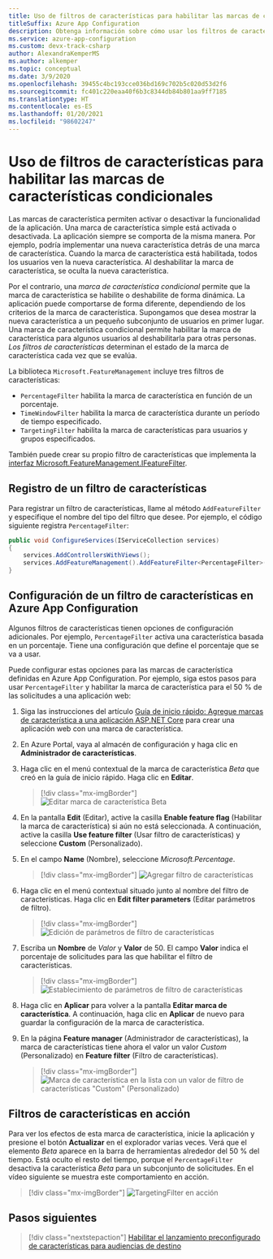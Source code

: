 ```yaml
---
title: Uso de filtros de características para habilitar las marcas de características condicionales
titleSuffix: Azure App Configuration
description: Obtenga información sobre cómo usar los filtros de características para habilitar las marcas de características condicionales.
ms.service: azure-app-configuration
ms.custom: devx-track-csharp
author: AlexandraKemperMS
ms.author: alkemper
ms.topic: conceptual
ms.date: 3/9/2020
ms.openlocfilehash: 39455c4bc193cce036bd169c702b5c020d53d2f6
ms.sourcegitcommit: fc401c220eaa40f6b3c8344db84b801aa9ff7185
ms.translationtype: HT
ms.contentlocale: es-ES
ms.lasthandoff: 01/20/2021
ms.locfileid: "98602247"
---
```

# <a name="use-feature-filters-to-enable-conditional-feature-flags"></a>Uso de filtros de características para habilitar las marcas de características condicionales

Las marcas de característica permiten activar o desactivar la funcionalidad de la aplicación. Una marca de característica simple está activada o desactivada. La aplicación siempre se comporta de la misma manera. Por ejemplo, podría implementar una nueva característica detrás de una marca de característica. Cuando la marca de característica está habilitada, todos los usuarios ven la nueva característica. Al deshabilitar la marca de característica, se oculta la nueva característica.

Por el contrario, una _marca de característica condicional_ permite que la marca de característica se habilite o deshabilite de forma dinámica. La aplicación puede comportarse de forma diferente, dependiendo de los criterios de la marca de característica. Supongamos que desea mostrar la nueva característica a un pequeño subconjunto de usuarios en primer lugar. Una marca de característica condicional permite habilitar la marca de característica para algunos usuarios al deshabilitarla para otras personas. _Los filtros de características_ determinan el estado de la marca de característica cada vez que se evalúa.

La biblioteca `Microsoft.FeatureManagement` incluye tres filtros de características:

- `PercentageFilter` habilita la marca de característica en función de un porcentaje.
- `TimeWindowFilter` habilita la marca de característica durante un período de tiempo especificado.
- `TargetingFilter` habilita la marca de características para usuarios y grupos especificados.

También puede crear su propio filtro de características que implementa la [interfaz Microsoft.FeatureManagement.IFeatureFilter](/dotnet/api/microsoft.featuremanagement.ifeaturefilter).

## <a name="registering-a-feature-filter"></a>Registro de un filtro de características

Para registrar un filtro de características, llame al método `AddFeatureFilter` y especifique el nombre del tipo del filtro que desee. Por ejemplo, el código siguiente registra `PercentageFilter`:

```csharp
public void ConfigureServices(IServiceCollection services)
{
    services.AddControllersWithViews();
    services.AddFeatureManagement().AddFeatureFilter<PercentageFilter>();
}
```

## <a name="configuring-a-feature-filter-in-azure-app-configuration"></a>Configuración de un filtro de características en Azure App Configuration

Algunos filtros de características tienen opciones de configuración adicionales. Por ejemplo, `PercentageFilter` activa una característica basada en un porcentaje. Tiene una configuración que define el porcentaje que se va a usar.

Puede configurar estas opciones para las marcas de característica definidas en Azure App Configuration. Por ejemplo, siga estos pasos para usar `PercentageFilter` y habilitar la marca de característica para el 50 % de las solicitudes a una aplicación web:

1. Siga las instrucciones del artículo [Guía de inicio rápido: Agregue marcas de característica a una aplicación ASP.NET Core](./quickstart-feature-flag-aspnet-core.md) para crear una aplicación web con una marca de característica.

1. En Azure Portal, vaya al almacén de configuración y haga clic en **Administrador de características**.

1. Haga clic en el menú contextual de la marca de característica *Beta* que creó en la guía de inicio rápido. Haga clic en **Editar**.

    > [!div class="mx-imgBorder"]
    > ![Editar marca de característica Beta](./media/edit-beta-feature-flag.png)

1. En la pantalla **Edit** (Editar), active la casilla **Enable feature flag** (Habilitar la marca de característica) si aún no está seleccionada. A continuación, active la casilla **Use feature filter** (Usar filtro de características) y seleccione **Custom** (Personalizado). 

1. En el campo **Name** (Nombre), seleccione *Microsoft.Percentage*.

    > [!div class="mx-imgBorder"]
    > ![Agregar filtro de características](./media/feature-flag-add-filter.png)

1. Haga clic en el menú contextual situado junto al nombre del filtro de características. Haga clic en **Edit filter parameters** (Editar parámetros de filtro).

    > [!div class="mx-imgBorder"]
    > ![Edición de parámetros de filtro de características](./media/feature-flags-edit-filter-parameters.png)

1. Escriba un **Nombre** de *Valor* y **Valor** de 50. El campo **Valor** indica el porcentaje de solicitudes para las que habilitar el filtro de características.

    > [!div class="mx-imgBorder"]
    > ![Establecimiento de parámetros de filtro de características](./media/feature-flag-set-filter-parameters.png)

1. Haga clic en **Aplicar** para volver a la pantalla **Editar marca de característica**. A continuación, haga clic en **Aplicar** de nuevo para guardar la configuración de la marca de característica.

1. En la página **Feature manager** (Administrador de características), la marca de características tiene ahora el valor un valor *Custom* (Personalizado) en **Feature filter** (Filtro de características). 

    > [!div class="mx-imgBorder"]
    > ![Marca de característica en la lista con un valor de filtro de características "Custom" (Personalizado)](./media/feature-flag-filter-custom.png)

## <a name="feature-filters-in-action"></a>Filtros de características en acción

Para ver los efectos de esta marca de característica, inicie la aplicación y presione el botón **Actualizar** en el explorador varias veces. Verá que el elemento *Beta* aparece en la barra de herramientas alrededor del 50 % del tiempo. Está oculto el resto del tiempo, porque el `PercentageFilter` desactiva la característica *Beta* para un subconjunto de solicitudes. En el vídeo siguiente se muestra este comportamiento en acción.

> [!div class="mx-imgBorder"]
> ![TargetingFilter en acción](./media/feature-flags-percentagefilter.gif)

## <a name="next-steps"></a>Pasos siguientes

> [!div class="nextstepaction"]
> [Habilitar el lanzamiento preconfigurado de características para audiencias de destino](./howto-targetingfilter-aspnet-core.md)
